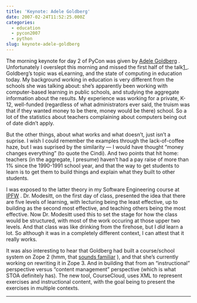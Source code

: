 ```yaml
---
title: 'Keynote: Adele Goldberg'
date: 2007-02-24T11:52:25.000Z
categories:
  - education
  - pycon2007
  - python
slug: keynote-adele-goldberg
---
```

The morning keynote for day 2 of PyCon was given by [Adele Goldberg][1] . Unfortunately I overslept this morning and missed the first half of the talk[1]_. Goldberg’s topic was eLearning, and the state of computing in education today. My background working in education is very different from the schools she was talking about: she’s apparently been working with computer-based learning in public schools, and studying the aggregate information about the results. My experience was working for a private, K-12, well-funded (regardless of what administrators ever said, the truism was that if they wanted money to be there, money would be there) school. So a lot of the statistics about teachers complaining about computers being out of date didn’t apply.

But the other things, about what works and what doesn’t, just isn’t a suprise. I wish I could remember the examples through the lack-of-coffee haze, but I was suprised by the similarity — I would have thought “money changes everything” (to quote the Cindi). And two points that hit home: teachers (in the aggregate, I presume) haven’t had a pay raise of more than 1% since the 1990-1991 school year, and that the way to get students to learn is to get them to build things and explain what they built to other students.

I was exposed to the latter theory in my Software Engineering course at [<span class="caps">IPFW</span>][2] . Dr. Modesitt, on the first day of class, presented the idea that there are five levels of learning, with lecturing being the least effective, up to building as the second most effective, and teaching others being the most effective. Now Dr. Modesitt used this to set the stage for how the class would be structured, with most of the work occuring at those upper two levels. And that class was like drinking from the firehose, but I _did_ learn a lot. So although it was in a completely different context, I can attest that it really works.

It was also interesting to hear that Goldberg had built a course/school system on Zope 2 (hmm, that [sounds familiar][3] ), and that she’s currently working on rewriting it in Zope 3. And in building that from an “instructional” perspective versus “content management” perspective (which is what <span class="caps">STOA</span> definitely has). The new tool, CourseCloud, uses <span class="caps">XML</span> to represent exercises and instructional content, with the goal being to present the exercises in multiple contexts.

<hr class="docutils" />



 [1]: http://en.wikipedia.org/wiki/Adele_Goldberg_%28computer_scientist%29
 [2]: http://ipfw.edu
 [3]: http://tech.canterburyschool.org/tech/STOA
